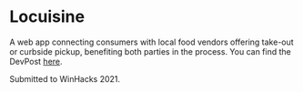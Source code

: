 # Locuisine
A web app connecting consumers with local food vendors offering take-out or curbside pickup, benefiting both parties in the process. You can find the DevPost [here](https://devpost.com/software/local-food-vendor-search-engine).

Submitted to WinHacks 2021.
